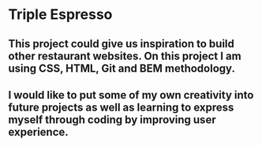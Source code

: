 # Triple Espresso

## This project could give us inspiration to build other restaurant websites. On this project I am using CSS, HTML, Git and BEM methodology.

## I would like to put some of my own creativity into future projects as well as learning to express myself through coding by improving user experience.
